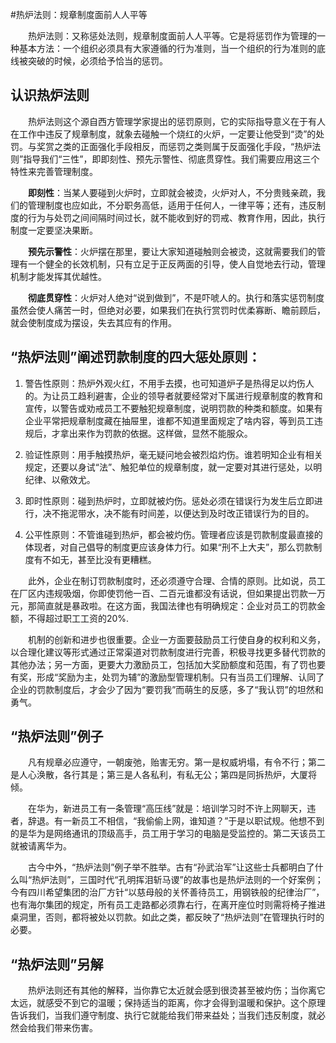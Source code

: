 #热炉法则：规章制度面前人人平等

　　热炉法则：又称惩处法则，规章制度面前人人平等。它是将惩罚作为管理的一种基本方法：一个组织必须具有大家遵循的行为准则，当一个组织的行为准则的底线被突破的时候，必须给予恰当的惩罚。

## 认识热炉法则

　　热炉法则这个源自西方管理学家提出的惩罚原则，它的实际指导意义在于有人在工作中违反了规章制度，就象去碰触一个烧红的火炉，一定要让他受到“烫”的处罚。与奖赏之类的正面强化手段相反，而惩罚之类则属于反面强化手段，“热炉法则”指导我们“三性”，即即刻性、预先示警性、彻底贯穿性。我们需要应用这三个特性来完善管理制度。

　　**即刻性**：当某人要碰到火炉时，立即就会被烫，火炉对人，不分贵贱亲疏，我们的管理制度也应如此，不分职务高低，适用于任何人，一律平等；还有，违反制度的行为与处罚之间间隔时间过长，就不能收到好的罚戒、教育作用，因此，执行制度一定要坚决果断。

　　**预先示警性**：火炉摆在那里，要让大家知道碰触则会被烫，这就需要我们的管理有一个健全的长效机制，只有立足于正反两面的引导，使人自觉地去行动，管理机制才能发挥其优越性。

　　**彻底贯穿性**：火炉对人绝对“说到做到”，不是吓唬人的。执行和落实惩罚制度虽然会使人痛苦一时，但绝对必要，如果我们在执行赏罚时优柔寡断、瞻前顾后，就会使制度成为摆设，失去其应有的作用。

## “热炉法则”阐述罚款制度的四大惩处原则：

1. 警告性原则：热炉外观火红，不用手去摸，也可知道炉子是热得足以灼伤人的。为让员工趋利避害，企业的领导者就要经常对下属进行规章制度的教育和宣传，以警告或劝戒员工不要触犯规章制度，说明罚款的种类和额度。如果有企业平常把规章制度藏在抽屉里，谁都不知道里面规定了啥内容，等到员工违规后，才拿出来作为罚款的依据。这样做，显然不能服众。

2. 验证性原则：用手触摸热炉，毫无疑问地会被烈焰灼伤。谁若明知企业有相关规定，还要以身试“法”、触犯单位的规章制度，就一定要对其进行惩处，以明纪律、以儆效尤。

3. 即时性原则：碰到热炉时，立即就被灼伤。惩处必须在错误行为发生后立即进行，决不拖泥带水，决不能有时间差，以便达到及时改正错误行为的目的。

4. 公平性原则：不管谁碰到热炉，都会被灼伤。管理者应该是罚款制度最直接的体现者，对自己倡导的制度更应该身体力行。如果“刑不上大夫”，那么罚款制度有不如无，甚至比没有更糟糕。

　　此外，企业在制订罚款制度时，还必须遵守合理、合情的原则。比如说，员工在厂区内违规吸烟，你即使罚他一百、二百元谁都没有话说，但如果提出罚款一万元，那简直就是暴政啦。在这方面，我国法律也有明确规定：企业对员工的罚款金额，不得超过职工工资的20%.

　　机制的创新和进步也很重要。企业一方面要鼓励员工行使自身的权利和义务，以合理化建议等形式通过正常渠道对罚款制度进行完善，积极寻找更多替代罚款的其他办法；另一方面，更要大力激励员工，包括加大奖励额度和范围，有了罚也要有奖，形成“奖励为主，处罚为辅”的激励型管理机制。只有当员工们理解、认同了企业的罚款制度后，才会少了因为“要罚我”而萌生的反感，多了“我认罚”的坦然和勇气。

## “热炉法则”例子

　　凡有规章必应遵守，一朝废弛，贻害无穷。第一是权威坍塌，有令不行；第二是人心涣散，各行其是；第三是人各私利，有私无公；第四是同拆热炉，大厦将倾。

　　在华为，新进员工有一条管理“高压线”就是：培训学习时不许上网聊天，违者，辞退。有一新员工不相信，“我偷偷上网，谁知道？”于是以职试规。他想不到的是华为是网络通讯的顶级高手，员工用于学习的电脑是受监控的。第二天该员工就被请离华为。

　　古今中外，“热炉法则”例子举不胜举。古有“孙武治军”让这些士兵都明白了什么叫“热炉法则”，三国时代“孔明挥泪斩马谡”的故事也是热炉法则的一个好案例；今有四川希望集团的治厂方针“以慈母般的关怀善待员工，用钢铁般的纪律治厂”，也有海尔集团的规定，所有员工走路都必须靠右行，在离开座位时则需将椅子推进桌洞里，否则，都将被处以罚款。如此之类，都反映了“热炉法则”在管理执行时的必要。

## “热炉法则”另解
　　热炉法则还有其他的解释，当你靠它太近就会感到很烫甚至被灼伤；当你离它太远，就感受不到它的温暖；保持适当的距离，你才会得到温暖和保护。这个原理告诉我们，当我们遵守制度、执行它就能给我们带来益处；当我们违反制度，就必然会给我们带来伤害。

